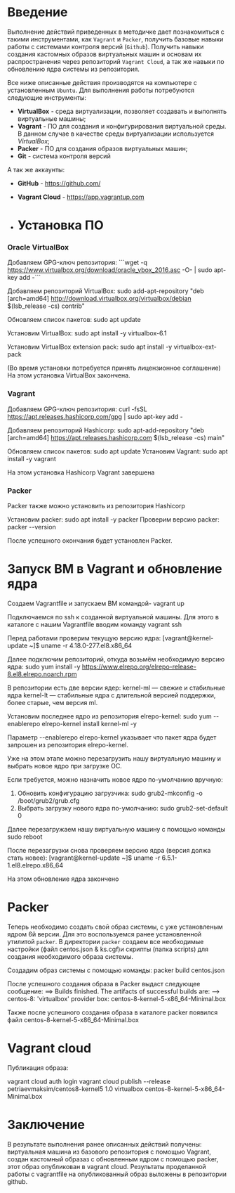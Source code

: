 # **Введение**

Выполнение действий приведенных в методичке дает познакомиться с такими инструментами, как `Vagrant` и `Packer`, получить базовые навыки работы с системами контроля версий (`Github`). Получить навыки создания кастомных образов виртуальных машин и основам их распространения через репозиторий `Vagrant Cloud`, а так же навыки по обновлению ядра системы из репозитория.

Все ниже описанные действия производятся на компьютере с установленным `Ubuntu`.
Для выполнения работы потребуются следующие инструменты:

- **VirtualBox** - среда виртуализации, позволяет создавать и выполнять виртуальные машины;
- **Vagrant** - ПО для создания и конфигурирования виртуальной среды. В данном случае в качестве среды виртуализации используется *VirtualBox*;
- **Packer** - ПО для создания образов виртуальных машин;
- **Git** - система контроля версий

А так же аккаунты:

- **GitHub** - https://github.com/
- **Vagrant Cloud** - https://app.vagrantup.com

- # **Установка ПО**

### **Oracle VirtualBox**
Добавляем GPG-ключ репозитория: 
\```wget -q https://www.virtualbox.org/download/oracle_vbox_2016.asc -O- | sudo apt-key add -\```

Добавляем репозиторий VirtualBox: 
sudo add-apt-repository "deb [arch=amd64] http://download.virtualbox.org/virtualbox/debian $(lsb_release -cs) contrib"

Обновляем список пакетов: sudo apt update 

Установим VirtualBox: sudo apt install -y virtualbox-6.1 

Установим VirtualBox extension pack: sudo apt install -y virtualbox-ext-pack 

(Во время установки потребуется принять лицензионное соглашение)
На этом установка VirtualBox закончена.

### **Vagrant**

Добавляем GPG-ключ репозитория: 
curl -fsSL https://apt.releases.hashicorp.com/gpg | sudo apt-key add -

Добавляем репозиторий Hashicorp: 
sudo apt-add-repository "deb [arch=amd64] https://apt.releases.hashicorp.com $(lsb_release -cs) main"

Обновляем список пакетов: sudo apt update
Установим Vagrant: sudo apt install -y vagrant

На этом установка Hashicorp Vagrant завершена

### **Packer**

Packer также можно установить из репозитория Hashicorp

Установим packer: sudo apt install -y packer
Проверим версию packer: packer --version

После успешного окончания будет установлен Packer.


# **Запуск ВМ в Vagrant и обновление ядра**

Создаем Vagrantfile и запускаем ВМ командой- vagrant up

Подключаемся по ssh к созданной виртуальной машины. Для этого в каталоге с нашим Vagrantfile вводим команду vagrant ssh 

Перед работами проверим текущую версию ядра:
[vagrant@kernel-update ~]$ uname -r
4.18.0-277.el8.x86_64

Далее подключим репозиторий, откуда возьмём необходимую версию ядра:
sudo yum install -y https://www.elrepo.org/elrepo-release-8.el8.elrepo.noarch.rpm 

В репозитории есть две версии ядер:
kernel-ml — свежие и стабильные ядра
kernel-lt — стабильные ядра с длительной версией поддержки, более старые, чем версия ml.

Установим последнее ядро из репозитория elrepo-kernel:
sudo yum --enablerepo elrepo-kernel install kernel-ml -y

Параметр --enablerepo elrepo-kernel указывает что пакет ядра будет запрошен из репозитория elrepo-kernel.

Уже на этом этапе можно перезагрузить нашу виртуальную машину и выбрать новое ядро при загрузке ОС. 

Если требуется, можно назначить новое ядро по-умолчанию вручную:
1) Обновить конфигурацию загрузчика:
   sudo grub2-mkconfig -o /boot/grub2/grub.cfg
2) Выбрать загрузку нового ядра по-умолчанию:
   sudo grub2-set-default 0

Далее перезагружаем нашу виртуальную машину с помощью команды sudo reboot

После перезагрузки снова проверяем версию ядра (версия должа стать новее):
[vagrant@kernel-update ~]$ uname -r 
6.5.1-1.el8.elrepo.x86_64

На этом обновление ядра закончено

# **Packer**

Теперь необходимо создать свой образ системы, с уже установленым ядром 6й версии. Для это воспользуемся ранее установленной утилитой `packer`. В директории `packer` создаем все необходимые настройки (файл centos.json & ks.cgf)и скрипты (папка scripts) для создания необходимого образа системы.

Cоздадим образ системы с помощью команды: packer build centos.json

После успешного создания образа в Packer выдаст следующее сообщение:
==> Builds finished. The artifacts of successful builds are:
--> centos-8: 'virtualbox' provider box: centos-8-kernel-5-x86_64-Minimal.box 

Также после успешного создания образа в каталоге packer появился файл сentos-8-kernel-5-x86_64-Minimal.box

# **Vagrant cloud**

Публикация образа:

vagrant cloud auth login
vagrant cloud publish --release petriaevmaksim/centos8-kernel5 1.0 virtualbox centos-8-kernel-5-x86_64-Minimal.box

# **Заключение**

В результате выполнения ранее описанных действий получены: виртуальная машина из базового репозитория с помощью Vagrant, создан кастомный образаз с обновленным ядром с помощью packer, этот образ опубликован в vagrant cloud. Результаты проделанной работы с vagrantfile на опубликованный образ выложены в репозитории github.
